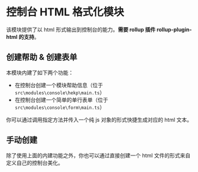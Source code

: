 # 控制台 HTML 格式化模块

该模块提供了以 html 形式输出到控制台的能力。**需要 rollup 插件 rollup-plugin-html 的支持**。

## 创建帮助 & 创建表单

本模块内建了如下两个功能：

- 在控制台创建一个模块帮助信息（位于 `src\modules\console\hekp\main.ts`）
- 在控制台创建一个简单的单行表单（位于 `src\modules\console\form\main.ts`）

你可以通过调用指定方法并传入一个纯 js 对象的形式快捷生成对应的 html 文本。

## 手动创建

除了使用上面的内建功能之外，你也可以通过直接创建一个 html 文件的形式来自定义自己的控制台美化。
